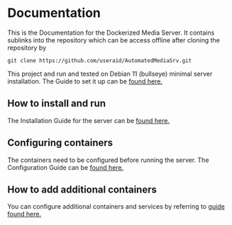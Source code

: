 # Documentation

This is the Documentation for the Dockerized Media Server. It contains sublinks into the repository which can be access offline after cloning the repository by
```
git clone https://github.com/useraid/AutomatedMediaSrv.git
```
This project and run and tested on Debian 11 (bullseye) minimal server installation. The Guide to set it up can be [found here.](https://www.fosslinux.com/49956/install-debian-11-minimal-server.htm)
## How to install and run

The Installation Guide for the server can be [found here.](https://github.com/useraid/AutomatedMediaSrv/blob/main/docs/installation.md)

## Configuring containers

The containers need to be configured before running the server. The Configuration Guide can be [found here.](https://github.com/useraid/AutomatedMediaSrv/blob/main/docs/Configuration.md)

## How to add additional containers

You can configure additional containers and services by referring to [guide found here.](https://useraid.github.io/resources/willbeadded.html)
